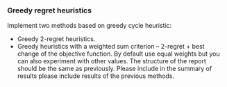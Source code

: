 ### Greedy regret heuristics


Implement two methods based on greedy cycle heuristic:
* Greedy 2-regret heuristics.
* Greedy heuristics with a weighted sum criterion – 2-regret + best change of the objective
function. By default use equal weights but you can also experiment with other values.
The structure of the report should be the same as previously. Please include in the summary of
results please include results of the previous methods.
